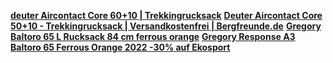 [**deuter Aircontact Core 60+10 | Trekkingrucksack**](https://www.deuter.com/de-de/shop/rucksacke/p612013-trekkingrucksack-aircontact-core-60-10)
[**Deuter Aircontact Core 50+10 - Trekkingrucksack | Versandkostenfrei | Bergfreunde.de**](https://www.bergfreunde.de/deuter-aircontact-core-50-10-trekkingrucksack/?aid=f54d29d4e451fdaead11ed761f0f4401&pid=10004&gclid=Cj0KCQjw852XBhC6ARIsAJsFPN1vlwsQinB7REjkZzzzHtfyqXjGMc0xuAzoktA-2HuJ4wumYaZ6whgaAtrKEALw_wcB&wt_mc=de.pla.google_de.1595625054.60348417796.302374332685)
[**Gregory Baltoro 65 L Rucksack 84 cm ferrous orange**](https://www.koffer.com/Gregory-Baltoro-65-L-Rucksack-84-cm-ferrous-orange-91608-6397.html?utm_source=idealo_de&utm_medium=referral)
[**Gregory Response A3 Baltoro 65 Ferrous Orange 2022 -30% auf Ekosport**](https://www.ekosport.de/gregory-response-a3-baltoro-65-ferrous-orange-22-p-V00383026.html?lgw_code=9627-V00383026&gclid=Cj0KCQjw852XBhC6ARIsAJsFPN1ILZ6OyX5Ey2WaIc2_XkZDiQGY_683ehVPl4DCTmbev2U44yFN7jIaAtMuEALw_wcB)